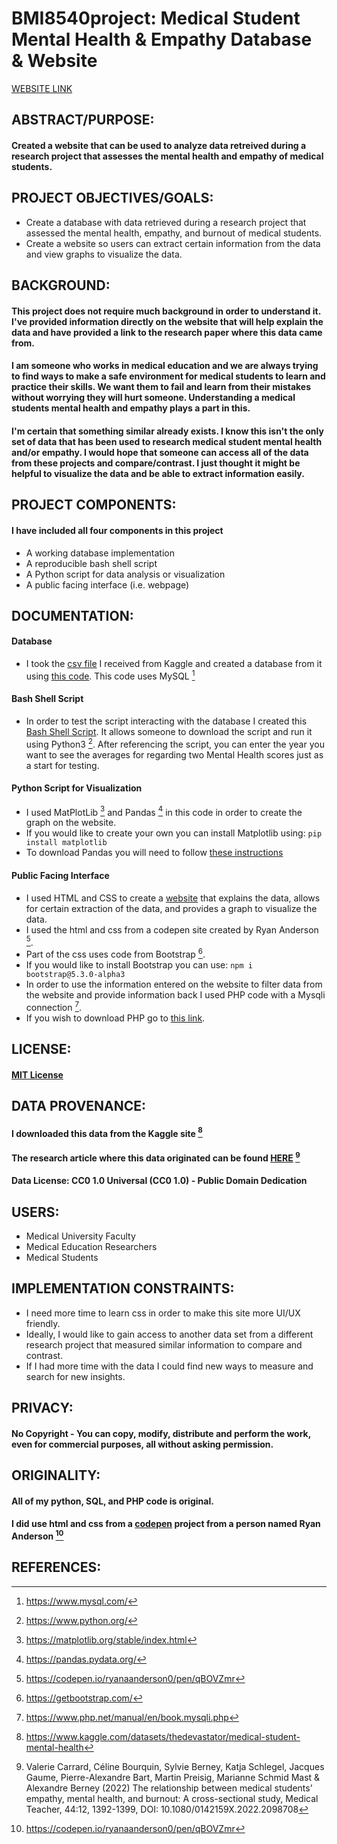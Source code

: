 # BMI8540project: Medical Student Mental Health & Empathy Database & Website
[WEBSITE LINK](http://odin.unomaha.edu/~amekush-harter/amekushproject2.php)
## ABSTRACT/PURPOSE:
#### Created a website that can be used to analyze data retreived during a research project that assesses the mental health and empathy of medical students.
## PROJECT OBJECTIVES/GOALS: 
- Create a database with data retrieved during a research project that assessed the mental health, empathy, and burnout of medical students.
- Create a website so users can extract certain information from the data and view graphs to visualize the data.
## BACKGROUND: 
#### This project does not require much background in order to understand it. I've provided information directly on the website that will help explain the data and have provided a link to the research paper where this data came from.
#### I am someone who works in medical education and we are always trying to find ways to make a safe environment for medical students to learn and practice their skills. We want them to fail and learn from their mistakes without worrying they will hurt someone. Understanding a medical students mental health and empathy plays a part in this.
#### I'm certain that something similar already exists. I know this isn't the only set of data that has been used to research medical student mental health and/or empathy. I would hope that someone can access all of the data from these projects and compare/contrast. I just thought it might be helpful to visualize the data and be able to extract information easily.
## PROJECT COMPONENTS: 
#### I have included all four components in this project
- A working database implementation
- A reproducible bash shell script 
- A Python script for data analysis or visualization 
- A public facing interface (i.e. webpage)
## DOCUMENTATION: 
#### Database
- I took the [csv file](https://raw.githubusercontent.com/amekush1/BMI8540project/main/BMI8540_project/Data%20Carrard%20et%20al.%202022%20MedTeach.csv?token=GHSAT0AAAAAACCXSYW3YJ5BUC2TKKL5Z3AEZDEFFNQ) I received from Kaggle and created a database from it using [this code](https://raw.githubusercontent.com/amekush1/BMI8540project/main/BMI8540_project/amekushprojectDB.sql?token=GHSAT0AAAAAACCXSYW2V2RN2WCQO3C6YNCMZDEFCMQ). This code uses MySQL [^1]
#### Bash Shell Script
- In order to test the script interacting with the database I created this [Bash Shell Script](https://raw.githubusercontent.com/amekush1/BMI8540project/main/BMI8540_project/amekush-harter_project_query.py?token=GHSAT0AAAAAACCXSYW35CMPVAAB6NCXKIXOZDEF6EA). It allows someone to download the script and run it using Python3 [^2]. After referencing the script, you can enter the year you want to see the averages for regarding two Mental Health scores just as a start for testing.
#### Python Script for Visualization
- I used MatPlotLib [^3] and Pandas [^4] in this code in order to create the graph on the website. 
- If you would like to create your own you can install Matplotlib using: `pip install matplotlib`
- To download Pandas you will need to follow [these instructions](https://pandas.pydata.org/getting_started.html)
#### Public Facing Interface
- I used HTML and CSS to create a [website](http://odin.unomaha.edu/~amekush-harter/amekushproject2.php) that explains the data, allows for certain extraction of the data, and provides a graph to visualize the data. 
- I used the html and css from a codepen site created by Ryan Anderson [^7].
- Part of the css uses code from Bootstrap [^8].
- If you would like to install Bootstrap you can use: `npm i bootstrap@5.3.0-alpha3`
- In order to use the information entered on the website to filter data from the website and provide information back I used PHP code with a Mysqli connection [^9].
- If you wish to download PHP go to [this link](https://www.php.net/downloads.php).
## LICENSE:
#### [MIT License](https://raw.githubusercontent.com/amekush1/BMI8540project/main/LICENSE?token=GHSAT0AAAAAACCXSYW32LICSUU2DWO2ZVFGZDEIBFA)
## DATA PROVENANCE: 
#### I downloaded this data from the Kaggle site [^5]
#### The research article where this data originated can be found [HERE](https://www.tandfonline.com/doi/full/10.1080/0142159X.2022.2098708) [^6]
#### Data License: CC0 1.0 Universal (CC0 1.0) - Public Domain Dedication
## USERS: 
- Medical University Faculty
- Medical Education Researchers
- Medical Students
## IMPLEMENTATION CONSTRAINTS: 
- I need more time to learn css in order to make this site more UI/UX friendly. 
- Ideally, I would like to gain access to another data set from a different research project that measured similar information to compare and contrast.
- If I had more time with the data I could find new ways to measure and search for new insights.
## PRIVACY: 
#### No Copyright - You can copy, modify, distribute and perform the work, even for commercial purposes, all without asking permission.
## ORIGINALITY: 
#### All of my python, SQL, and PHP code is original. 
#### I did use html and css from a [codepen](https://codepen.io/) project from a person named Ryan Anderson [^7]
## REFERENCES: 
[^1]: https://www.mysql.com/
[^2]: https://www.python.org/
[^3]: https://matplotlib.org/stable/index.html
[^4]: https://pandas.pydata.org/
[^5]: https://www.kaggle.com/datasets/thedevastator/medical-student-mental-health
[^6]: Valerie Carrard, Céline Bourquin, Sylvie Berney, Katja Schlegel, Jacques Gaume, Pierre-Alexandre Bart, Martin Preisig, Marianne Schmid Mast & Alexandre Berney (2022) The relationship between medical students’ empathy, mental health, and burnout: A cross-sectional study, Medical Teacher, 44:12, 1392-1399, DOI: 10.1080/0142159X.2022.2098708
[^7]: https://codepen.io/ryanaanderson0/pen/qBOVZmr
[^8]: https://getbootstrap.com/
[^9]: https://www.php.net/manual/en/book.mysqli.php
